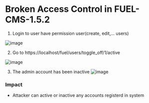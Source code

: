 # Broken Access Control in FUEL-CMS-1.5.2

1.  Login to user have permission user(create, edit,... users)

![image](https://github.com/D4rkP0w4r/Reported/assets/79050415/4082aac3-3b43-4967-9970-7d87fc8fa3db)

2. Go to https://localhost/fuel/users/toggle_off/1/active

![image](https://github.com/D4rkP0w4r/Reported/assets/79050415/d813f79b-4970-4782-b0ee-0c1ce6cb34c7)

3. The admin account has been inactive
![image](https://github.com/D4rkP0w4r/Reported/assets/79050415/a16d3d9e-f4f3-4004-b1c5-8cf56cacdeb5)

### Impact 
* Attacker can active or inactive any accounts registerd in system
